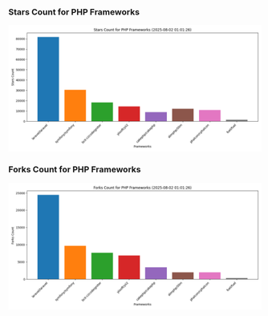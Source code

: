### Stars Count for PHP Frameworks

![Stars Chart](./archive/charts/20250802010126_stars_count.png)

### Forks Count for PHP Frameworks

![Forks Chart](./archive/charts/20250802010126_forks_count.png)


